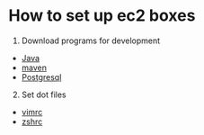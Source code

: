 # How to set up ec2 boxes

1. Download programs for development

  - [Java](install_guide/install_java.md)
  - [maven](install_guide/install_maven.md)
  - [Postgresql](install_guide/install_postgresql.md)

2. Set dot files
  - [vimrc](install_guide/dot_files/.vimrc)
  - [zshrc](install_guide/dot_files/install_zsh.md)
